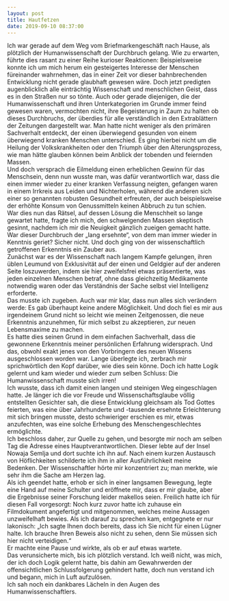 ```yaml
---
layout: post
title: Hautfetzen
date: 2019-09-10 08:37:00
---
```


Ich war gerade auf dem Weg vom Briefmarkengeschäft nach Hause, als plötzlich der Humanwissenschaft der Durchbruch gelang. Wie zu erwarten, führte dies rasant zu einer Reihe kurioser Reaktionen: Beispielsweise konnte ich um mich herum ein gesteigertes Interesse der Menschen füreinander wahrnehmen, das in einer Zeit vor dieser bahnbrechenden Entwicklung nicht gerade glaubhaft gewesen wäre. Doch jetzt predigten augenblicklich alle einträchtig Wissenschaft und menschlichen Geist, dass es in den Straßen nur so tönte. Auch oder gerade diejenigen, die der Humanwissenschaft und ihren Unterkategorien im Grunde immer feind gewesen waren, vermochten nicht, ihre Begeisterung in Zaum zu halten ob dieses Durchbruchs, der überdies für alle verständlich in den Extrablättern der Zeitungen dargestellt war. Man hatte nicht weniger als den primären Sachverhalt entdeckt, der einen überwiegend gesunden von einem überwiegend kranken Menschen unterschied. Es ging hierbei nicht um die Heilung der Volkskrankheiten oder den Triumph über den Alterungsprozess, wie man hätte glauben können beim Anblick der tobenden und feiernden Massen.<br>
Und doch versprach die Eilmeldung einen erheblichen Gewinn für das Menschsein, denn nun wusste man, was dafür verantwortlich war, dass die einen immer wieder zu einer kranken Verfassung neigten, gefangen waren in einem Irrkreis aus Leiden und Nichterholen, während die anderen sich einer so genannten robusten Gesundheit erfreuten, der auch beispielsweise der erhöhte Konsum von Genussmitteln keinen Abbruch zu tun schien.<br> 
War dies nun das Rätsel, auf dessen Lösung die Menschheit so lange gewartet hatte, fragte ich mich, den schwelgenden Massen skeptisch gesinnt, nachdem ich mir die Neuigkeit gänzlich zueigen gemacht hatte. War dieser Durchbruch der „lang ersehnte“, von dem man immer wieder in Kenntnis geriet? Sicher nicht. Und doch ging von der wissenschaftlich getroffenen Erkenntnis ein Zauber aus.<br> 
Zunächst war es der Wissenschaft nach langem Kampfe gelungen, ihren üblen Leumund von Exklusivität auf der einen und Geldgier auf der anderen Seite loszuwerden, indem sie hier zweifelsfrei etwas präsentierte, was jeden einzelnen Menschen betraf, ohne dass gleichzeitig Medikamente notwendig waren oder das Verständnis der Sache selbst viel Intelligenz erforderte.<br>
Das musste ich zugeben. Auch war mir klar, dass nun alles sich verändern werde: Es gab überhaupt keine andere Möglichkeit. Und doch fiel es mir aus irgendeinem Grund nicht so leicht wie meinen Zeitgenossen, die neue Erkenntnis anzunehmen, für mich selbst zu akzeptieren, zur neuen Lebensmaxime zu machen.<br>
Es hatte dies seinen Grund in dem einfachen Sachverhalt, dass die gewonnene Erkenntnis meiner persönlichen Erfahrung widersprach. Und das, obwohl exakt jenes von den Vorbringern des neuen Wissens ausgeschlossen worden war. Lange überlegte ich, zerbrach mir sprichwörtlich den Kopf darüber, wie dies sein könne. Doch ich hatte Logik gelernt und kam wieder und wieder zum selben Schluss: Die Humanwissenschaft musste sich irren!<br>
Ich wusste, dass ich damit einen langen und steinigen Weg eingeschlagen hatte. Je länger ich die vor Freude und Wissenschaftsglaube völlig entstellten Gesichter sah, die diese Entwicklung gleichsam als Tod Gottes feierten, was eine über Jahrhunderte und -tausende ersehnte Erleichterung mit sich bringen musste, desto schwieriger erschien es mir, etwas anzufechten, was eine solche Erhebung des Menschengeschlechtes ermöglichte.<br>
Ich beschloss daher, zur Quelle zu gehen, und besorgte mir noch am selben Tag die Adresse eines Hauptverantwortlichen. Dieser lebte auf der Insel Nowaja Semlja und dort suchte ich ihn auf. Nach einem kurzen Austausch von Höflichkeiten schilderte ich ihm in aller Ausführlichkeit meine Bedenken. Der Wissenschaftler hörte mir konzentriert zu; man merkte, wie sehr ihm die Sache am Herzen lag. <br>
Als ich geendet hatte, erhob er sich in einer langsamen Bewegung, legte eine Hand auf meine Schulter und eröffnete mir, dass er mir glaube, aber die Ergebnisse seiner Forschung leider makellos seien.
Freilich hatte ich für diesen Fall vorgesorgt: Noch kurz zuvor hatte ich zuhause ein Filmdokument angefertigt und mitgenommen, welches meine Aussagen unzweifelhaft bewies. Als ich darauf zu sprechen kam, entgegnete er nur lakonisch: „Ich sagte Ihnen doch bereits, dass ich Sie nicht für einen Lügner halte. Ich brauche Ihren Beweis also nicht zu sehen, denn Sie müssen sich hier nicht verteidigen.“<br>
Er machte eine Pause und wirkte, als ob er auf etwas wartete.<br>
Das verunsicherte mich, bis ich plötzlich verstand. Ich weiß nicht, was mich, der ich doch Logik gelernt hatte, bis dahin am Gewahrwerden der offensichtlichen Schlussfolgerung gehindert hatte, doch nun verstand ich und begann, mich in Luft aufzulösen. <br>
Ich sah noch ein dankbares Lächeln in den Augen des Humanwissenschaftlers.

